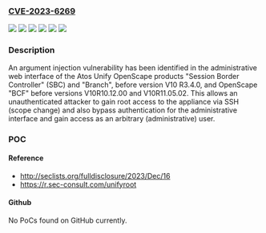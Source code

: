 ### [CVE-2023-6269](https://cve.mitre.org/cgi-bin/cvename.cgi?name=CVE-2023-6269)
![](https://img.shields.io/static/v1?label=Product&message=OpenScape%20BCF&color=blue)
![](https://img.shields.io/static/v1?label=Product&message=OpenScape%20Branch&color=blue)
![](https://img.shields.io/static/v1?label=Product&message=OpenScape%20Session%20Border%20Controller%20(SBC)&color=blue)
![](https://img.shields.io/static/v1?label=Version&message=0%3C%20V10%20R10.12.00%20&color=brighgreen)
![](https://img.shields.io/static/v1?label=Version&message=0%3C%20V10%20R3.4.0%20&color=brighgreen)
![](https://img.shields.io/static/v1?label=Vulnerability&message=CWE-88%20Improper%20Neutralization%20of%20Argument%20Delimiters%20in%20a%20Command%20('Argument%20Injection')&color=brighgreen)

### Description

An argument injection vulnerability has been identified in the administrative web interface of the Atos Unify OpenScape products "Session Border Controller" (SBC) and "Branch", before version V10 R3.4.0, and OpenScape "BCF" before versions V10R10.12.00 and V10R11.05.02. This allows an unauthenticated attacker to gain root access to the appliance via SSH (scope change) and also bypass authentication for the administrative interface and gain access as an arbitrary (administrative) user.

### POC

#### Reference
- http://seclists.org/fulldisclosure/2023/Dec/16
- https://r.sec-consult.com/unifyroot

#### Github
No PoCs found on GitHub currently.

